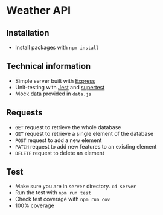 # Weather API

## Installation

- Install packages with `npm install`

## Technical information

- Simple server built with [Express](https://expressjs.com/)
- Unit-testing with [Jest](https://jestjs.io/docs/getting-started) and [supertest](https://www.npmjs.com/package/supertest)
- Mock data provided in `data.js`

## Requests
- `GET` request to retrieve the whole database
- `GET` request to retrieve a single element of the database
- `POST` request to add a new element
- `PATCH` request to add new features to an existing element
- `DELETE` request to delete an element

## Test

- Make sure you are in `server` directory. `cd server`
- Run the test with `npm run test`
- Check test coverage with `npm run cov`
- 100% coverage

